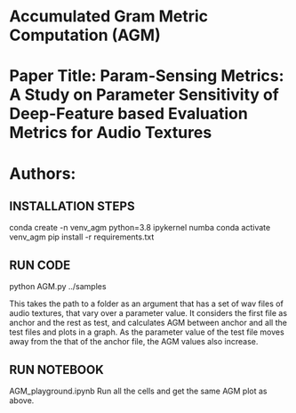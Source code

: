 # Accumulated Gram Metric Computation (AGM)
# Paper Title: Param-Sensing Metrics: A Study on Parameter Sensitivity of Deep-Feature based Evaluation Metrics for Audio Textures
# Authors: <ANONYMIZED>

## INSTALLATION STEPS
conda create -n venv_agm python=3.8 ipykernel numba
conda activate venv_agm
pip install -r requirements.txt

## RUN CODE
python AGM.py ../samples

This takes the path to a folder as an argument that has a set of wav files of audio textures, that vary over a parameter value.
It considers the first file as anchor and the rest as test, and calculates AGM between anchor and all the test files and plots in a graph.
As the parameter value of the test file moves away from the that of the anchor file, the AGM values also increase.

## RUN NOTEBOOK
AGM_playground.ipynb
Run all the cells and get the same AGM plot as above.